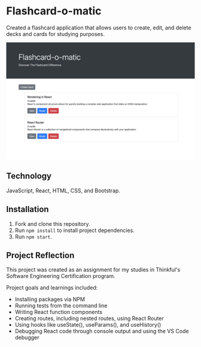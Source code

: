 # Flashcard-o-matic

Created a flashcard application that allows users to create, edit, and delete decks and cards for studying purposes.

![Application Screenshot](images/Application_Screenshot.png "Application Screenshot")

## Technology

JavaScript, React, HTML, CSS, and Bootstrap. 

## Installation

1. Fork and clone this repository.
1. Run `npm install` to install project dependencies.
1. Run `npm start`.

## Project Reflection

This project was created as an assignment for my studies in Thinkful's Software Engineering Certification program. 

Project goals and learnings included: 
- Installing packages via NPM
- Running tests from the command line
- Writing React function components
- Creating routes, including nested routes, using React Router
- Using hooks like useState(), useParams(), and useHistory()
- Debugging React code through console output and using the VS Code debugger

